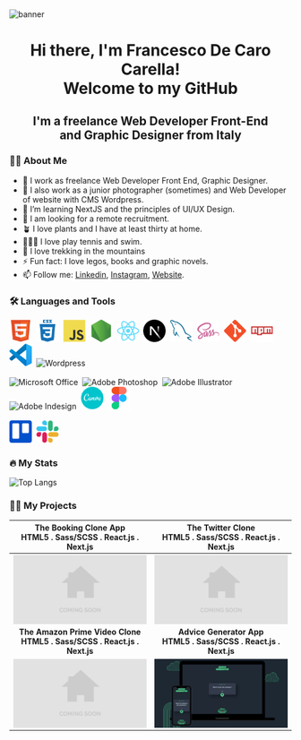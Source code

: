 <img src="https://francescodecarocarella.it/wp-content/uploads/2024/01/about-me-color.jpg" alt="banner" align="center"/>

<h1 align="center">Hi there, I'm Francesco De Caro Carella!<br>Welcome to my GitHub</h1>

<h2 align="center">I'm a freelance Web Developer Front-End<br>and Graphic Designer from Italy</h2>

### 🧑‍🦰 About Me

- 🔭 I work as freelance Web Developer Front End, Graphic Designer.
- 📸 I also work as a junior photographer (sometimes) and Web Developer of website with CMS Wordpress.
- 🌱 I’m learning NextJS and the principles of UI/UX Design.
- 💼 I am looking for a remote recruitment.
- 🪴 I love plants and I have at least thirty at home.
- 🏊🏻‍♀️ I love play tennis and swim.
- 🥾 I love trekking in the mountains
- ⚡ Fun fact: I love legos, books and graphic novels.
- 📫 Follow me: <a href="https://it.linkedin.com/in/francescodecarocarella" target="blank">Linkedin</a>, <a href="https://www.instagram.com/fdcc_webdev/" target="blank">Instagram</a>, <a href="https://www.https://francescodecarocarella.it/" target="blank">Website</a>.


### 🛠 Languages and Tools

<img src="https://github.com/devicons/devicon/blob/master/icons/html5/html5-original.svg" title="HTML5" alt="HTML" width="40" height="40"/>&nbsp;
<img src="https://github.com/devicons/devicon/blob/master/icons/css3/css3-plain-wordmark.svg"  title="CSS3" alt="CSS" width="40" height="40"/>&nbsp;
<img src="https://github.com/devicons/devicon/blob/master/icons/javascript/javascript-original.svg" title="JavaScript" alt="JavaScript" width="40" height="40"/>&nbsp;
<img src="https://github.com/devicons/devicon/blob/master/icons/nodejs/nodejs-original.svg" title="NodeJS" alt="NodeJS" width="40" height="40"/>&nbsp;
<img src="https://github.com/devicons/devicon/blob/master/icons/react/react-original.svg" title="ReactJS" alt="ReactJS" width="40" height="40"/>&nbsp;
<img src="https://github.com/devicons/devicon/blob/master/icons/nextjs/nextjs-original.svg" title="NextJS" alt="NextJS" width="40" height="40"/>&nbsp;
<img src="https://github.com/devicons/devicon/blob/master/icons/mysql/mysql-plain.svg" title="MySQL"  alt="MySQL" width="40" height="40"/>&nbsp;
<img src="https://github.com/devicons/devicon/blob/master/icons/sass/sass-original.svg" title="Sass"  alt="Sass" width="40" height="40"/>&nbsp;
<img src="https://github.com/devicons/devicon/blob/master/icons/git/git-original.svg" title="Git"  alt="Git" width="40" height="40"/>&nbsp;
<img src="https://github.com/devicons/devicon/blob/master/icons/npm/npm-original-wordmark.svg" title="Npm"  alt="Npm" width="40" height="40"/>&nbsp;
<img src="https://github.com/devicons/devicon/blob/master/icons/vscode/vscode-original.svg" title="Vs Code"  alt="Vs Code" width="40" height="40"/>&nbsp;
<img src="https://cdn.worldvectorlogo.com/logos/wordpress-blue.svg" title="Wordpress"  alt="Wordpress" width="40" height="40"/>&nbsp;
<br>
<br>
<img src="https://cdn.worldvectorlogo.com/logos/office-1.svg" title="Microsoft Office"  alt="Microsoft Office" width="40" height="40"/>&nbsp;
<img src="https://cdn.worldvectorlogo.com/logos/adobe-photoshop-2.svg" title="Adobe Photoshop"  alt="Adobe Photoshop" width="40" height="40"/>&nbsp;
<img src="https://cdn.worldvectorlogo.com/logos/adobe-illustrator-cc-icon.svg" title="Adobe Illustrator"  alt="Adobe Illustrator" width="40" height="40"/>&nbsp;
<img src="https://cdn.worldvectorlogo.com/logos/adobe-indesign-cc-icon.svg" title="Adobe Indesign"  alt="Adobe Indesign" width="40" height="40"/>&nbsp;
<img src="https://github.com/devicons/devicon/blob/master/icons/canva/canva-original.svg" title="Canva"  alt="Canva" width="40" height="40"/>&nbsp;
<img src="https://github.com/devicons/devicon/blob/master/icons/figma/figma-original.svg" title="Figma"  alt="Figma" width="40" height="40"/>&nbsp;
<br>
<br>
<img src="https://github.com/devicons/devicon/blob/master/icons/trello/trello-plain.svg" title="Trello"  alt="Trello" width="40" height="40"/>&nbsp;
<img src="https://github.com/devicons/devicon/blob/master/icons/slack/slack-original.svg" title="Slack"  alt="Slack" width="40" height="40"/>&nbsp;


### 🔥 My Stats

![Top Langs](https://github-readme-stats.vercel.app/api/top-langs/?username=FrancescoDeCaroCarella&layout=compact&show_icons=true&theme=vision-friendly-dark)


### 👨‍💻 My Projects

| The Booking Clone App <br>  HTML5 . Sass/SCSS . React.js . Next.js | The Twitter Clone <br>  HTML5 . Sass/SCSS . React.js . Next.js |
| :---:  | :---:  |
| <a href="https://github.com/FrancescoDeCaroCarella/Booking-Clone-App" target="blank"><img src="https://raw.githubusercontent.com/FrancescoDeCaroCarella/Advice-Generator-App/main/public/Fdcc-Placeholder.png" alt="banner" align="center"/></a> | <a href="#" target="blank"><img src="https://raw.githubusercontent.com/FrancescoDeCaroCarella/Advice-Generator-App/main/public/Fdcc-Placeholder.png" alt="banner" align="center"/></a> |
| **The Amazon Prime Video Clone <br>  HTML5 . Sass/SCSS . React.js . Next.js** | **Advice Generator App <br>  HTML5 . Sass/SCSS . React.js . Next.js** |
| <a href="#" target="blank"><img src="https://raw.githubusercontent.com/FrancescoDeCaroCarella/Advice-Generator-App/main/public/Fdcc-Placeholder.png" alt="banner" align="center"/></a> | <a href="https://github.com/FrancescoDeCaroCarella/Advice-Generator-App" target="blank"><img src="https://github.com/FrancescoDeCaroCarella/Advice-Generator-App/blob/main/public/Fdcc-Advice-Generator-App.png" alt="banner" align="center"/></a> |

